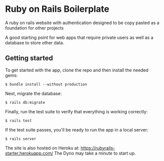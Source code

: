 # Ruby on Rails Boilerplate

A ruby on rails website with authentication designed to be copy pasted as a foundation for other projects

A good starting point for web apps that require private users as well as a database to store other data.

## Getting started

To get started with the app, clone the repo and then install the needed gems:

```
$ bundle install --without production
```

Next, migrate the database:

```
$ rails db:migrate
```

Finally, run the test suite to verify that everything is working correctly:

```
$ rails test
```

If the test suite passes, you'll be ready to run the app in a local server:

```
$ rails server
```

The site is also hosted on Heroku at: https://rubyrails-starter.herokuapp.com/
The Dyno may take a minute to start up.
